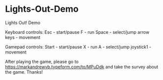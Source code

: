 # Lights-Out-Demo
Lights Out! Demo

Keyboard controls:
Esc - start/pause
F - run
Space - select/jump
arrow keys - movement

Gamepad controls:
Start - start/pause
X - run
A - select/jump
joystick1 - movement 

After playing the game, please go to https://markandrewvb.typeform.com/to/MPuDdk and take the survey about the game.
Thanks!
